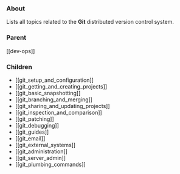 ### About
Lists all topics related to the **Git** distributed version control system.

### Parent
[[dev-ops]]

### Children
- [[git_setup_and_configuration]]
- [[git_getting_and_creating_projects]]
- [[git_basic_snapshotting]]
- [[git_branching_and_merging]]
- [[git_sharing_and_updating_projects]]
- [[git_inspection_and_comparison]]
- [[git_patching]]
- [[git_debugging]]
- [[git_guides]]
- [[git_email]]
- [[git_external_systems]]
- [[git_administration]]
- [[git_server_admin]]
- [[git_plumbing_commands]]